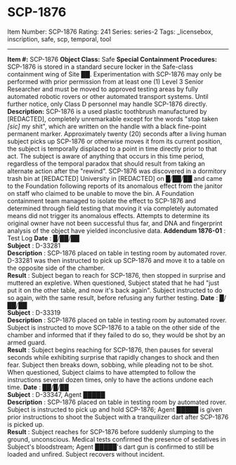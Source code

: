 # SCP-1876
Item Number: SCP-1876
Rating: 241
Series: series-2
Tags: _licensebox, inscription, safe, scp, temporal, tool

---

**Item #:** SCP-1876
**Object Class:** Safe
**Special Containment Procedures:** SCP-1876 is stored in a standard secure locker in the Safe-class containment wing of Site ██. Experimentation with SCP-1876 may only be performed with prior permission from at least one (1) Level 3 Senior Researcher and must be moved to approved testing areas by fully automated robotic rovers or other automated transport systems. Until further notice, only Class D personnel may handle SCP-1876 directly.
**Description:** SCP-1876 is a used plastic toothbrush manufactured by [REDACTED], completely unremarkable except for the words "stop taken _[sic]_ my shit", which are written on the handle with a black fine-point permanent marker.
Approximately twenty (20) seconds after a living human subject picks up SCP-1876 or otherwise moves it from its current position, the subject is temporally displaced to a point in time directly prior to that act. The subject is aware of anything that occurs in this time period, regardless of the temporal paradox that should result from taking an alternate action after the "rewind".
SCP-1876 was discovered in a dormitory trash bin at [REDACTED] University in [REDACTED] on █/██/██ and came to the Foundation following reports of its anomalous effect from the janitor on staff who claimed to be unable to move the bin. A Foundation containment team managed to isolate the effect to SCP-1876 and determined through field testing that moving it via completely automated means did not trigger its anomalous effects. Attempts to determine its original owner have not been successful thus far, and DNA and fingerprint analysis of the object have yielded inconclusive data.
**Addendum 1876-01** : Test Log
**Date** : █/██/██  
**Subject** : D-33281  
**Description** : SCP-1876 placed on table in testing room by automated rover. D-33281 was then instructed to pick up SCP-1876 and move it to a table on the opposite side of the chamber.  
**Result** : Subject began to reach for SCP-1876, then stopped in surprise and muttered an expletive. When questioned, Subject stated that he had "just put it on the other table, and now it's back again". Subject instructed to do so again, with the same result, before refusing any further testing.
**Date** : █/██/██  
**Subject** : D-33319  
**Description** : SCP-1876 placed on table in testing room by automated rover. Subject is instructed to move SCP-1876 to a table on the other side of the chamber and informed that if they failed to do so, they would be shot by an armed guard.  
**Result** : Subject begins reaching for SCP-1876, then pauses for several seconds while exhibiting surprise that rapidly changes to shock and then fear. Subject then breaks down, sobbing, while pleading not to be shot. When questioned, Subject claims to have attempted to follow the instructions several dozen times, only to have the actions undone each time.
**Date** : ██/█/██  
**Subject** : D-33347, Agent █████  
**Description** : SCP-1876 placed on table in testing room by automated rover. Subject is instructed to pick up and hold SCP-1876; Agent █████ is given prior instructions to shoot the Subject with a tranquilizer dart after SCP-1876 is picked up.  
**Result** : Subject reaches for SCP-1876 before suddenly slumping to the ground, unconscious. Medical tests confirmed the presence of sedatives in Subject's bloodstream; Agent █████'s dart gun is confirmed to still be loaded and unfired. Subject recovers without incident.